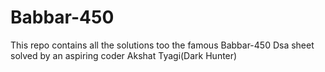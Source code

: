 # Babbar-450
This repo contains all the solutions too the famous Babbar-450 Dsa sheet solved by an aspiring coder Akshat Tyagi(Dark Hunter)
